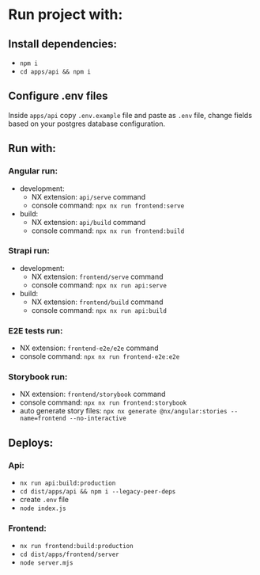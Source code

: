 # Run project with:

## Install dependencies: 
  - `npm i`
  - `cd apps/api && npm i`

## Configure .env files

Inside `apps/api` copy `.env.example` file and paste as `.env` file, change fields based on your postgres database configuration.

## Run with:

### Angular run:

- development:
  - NX extension: `api/serve` command
  - console command: `npx nx run frontend:serve`
- build:
  - NX extension: `api/build` command
  - console command: `npx nx run frontend:build`

### Strapi run:

- development:
  - NX extension: `frontend/serve` command
  - console command: `npx nx run api:serve`
- build:
  - NX extension: `frontend/build` command
  - console command: `npx nx run api:build`

### E2E tests run:

- NX extension: `frontend-e2e/e2e` command
- console command: `npx nx run frontend-e2e:e2e`

### Storybook run:

- NX extension: `frontend/storybook` command
- console command: `npx nx run frontend:storybook`
- auto generate story files: `npx nx generate @nx/angular:stories --name=frontend --no-interactive`


## Deploys:

### Api:
- `nx run api:build:production`
- `cd dist/apps/api && npm i --legacy-peer-deps`
- create `.env` file
- `node index.js`

### Frontend:
- `nx run frontend:build:production`
- `cd dist/apps/frontend/server`
- `node server.mjs`